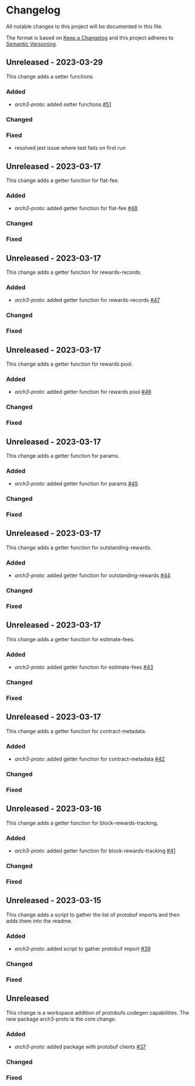 
# Changelog
All notable changes to this project will be documented in this file.
 
The format is based on [Keep a Changelog](http://keepachangelog.com/)
and this project adheres to [Semantic Versioning](http://semver.org/).


## Unreleased - 2023-03-29
 
This change adds a setter functions.
 
### Added
- *arch3-proto*: added setter functions [#51](https://github.com/archway-network/arch3.js)
 
### Changed
 
### Fixed
- resolved jest issue where test fails on first run


## Unreleased - 2023-03-17
 
This change adds a getter function for flat-fee.
 
### Added
- *arch3-proto*: added getter function for flat-fee [#48](https://github.com/archway-network/arch3.js)
 
### Changed
 
### Fixed


## Unreleased - 2023-03-17
 
This change adds a getter function for rewards-records.
 
### Added
- *arch3-proto*: added getter function for rewards-records [#47](https://github.com/archway-network/arch3.js)
 
### Changed
 
### Fixed


## Unreleased - 2023-03-17
 
This change adds a getter function for rewards pool.
 
### Added
- *arch3-proto*: added getter function for rewards pool [#46](https://github.com/archway-network/arch3.js)
 
### Changed
 
### Fixed


## Unreleased - 2023-03-17
 
This change adds a getter function for params.
 
### Added
- *arch3-proto*: added getter function for params [#45](https://github.com/archway-network/arch3.js)
 
### Changed
 
### Fixed


## Unreleased - 2023-03-17
 
This change adds a getter function for outstanding-rewards.
 
### Added
- *arch3-proto*: added getter function for outstanding-rewards [#44](https://github.com/archway-network/arch3.js)
 
### Changed
 
### Fixed


## Unreleased - 2023-03-17
 
This change adds a getter function for estimate-fees.
 
### Added
- *arch3-proto*: added getter function for estimate-fees [#43](https://github.com/archway-network/arch3.js)
 
### Changed
 
### Fixed


## Unreleased - 2023-03-17
 
This change adds a getter function for contract-metadata.
 
### Added
- *arch3-proto*: added getter function for contract-metadata [#42](https://github.com/archway-network/arch3.js)
 
### Changed
 
### Fixed


## Unreleased - 2023-03-16
 
This change adds a getter function for block-rewards-tracking.
 
### Added
- *arch3-proto*: added getter function for block-rewards-tracking [#41](https://github.com/archway-network/arch3.js)
 
### Changed
 
### Fixed


## Unreleased - 2023-03-15
 
This change adds a script to gather the list of protobuf imports and then adds them into the readme.
 
### Added
- *arch3-proto*: added script to gather protobuf import [#39](https://github.com/archway-network/arch3.js)
 
### Changed
 
### Fixed


## Unreleased
 
This change is a workspace addition of protobufs codegen capabilities. The new package arch3-proto is the core change.
 
### Added

- *arch3-proto*: added package with protobuf clients [#37](https://github.com/archway-network/arch3.js/pull/37)
 
### Changed
 
### Fixed
 
